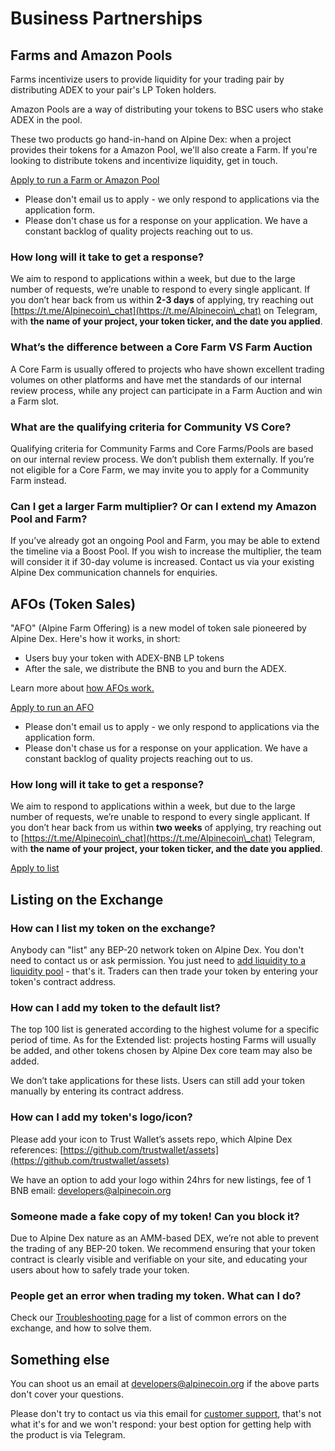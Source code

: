 # Business Partnerships



## Farms and Amazon Pools

Farms incentivize users to provide liquidity for your trading pair by distributing ADEX to your pair's LP Token holders.

Amazon Pools are a way of distributing your tokens to BSC users who stake ADEX in the pool.

These two products go hand-in-hand on Alpine Dex: when a project provides their tokens for a Amazon Pool, we'll also create a Farm. If you're looking to distribute tokens and incentivize liquidity, get in touch.

[Apply to run a Farm or Amazon Pool](business-partnerships.md#farms-and-amazon-pools)

* Please don't email us to apply - we only respond to applications via the application form.
* Please don't chase us for a response on your application. We have a constant backlog of quality projects reaching out to us.

### How long will it take to get a response?

We aim to respond to applications within a week, but due to the large number of requests, we’re unable to respond to every single applicant. If you don’t hear back from us within **2-3 days** of applying, try reaching out [https://t.me/Alpinecoin\_chat](https://t.me/Alpinecoin\_chat) on Telegram, with **the name of your project, your token ticker, and the date you applied**.

### What’s the difference between a Core Farm VS Farm Auction

A Core Farm is usually offered to projects who have shown excellent trading volumes on other platforms and have met the standards of our internal review process, while any project can participate in a Farm Auction and win a Farm slot.

### What are the qualifying criteria for Community VS Core?

Qualifying criteria for Community Farms and Core Farms/Pools are based on our internal review process. We don’t publish them externally. If you’re not eligible for a Core Farm, we may invite you to apply for a Community Farm instead.

### Can I get a larger Farm multiplier? Or can I extend my Amazon Pool and Farm?

If you’ve already got an ongoing Pool and Farm, you may be able to extend the timeline via a Boost Pool. If you wish to increase the multiplier, the team will consider it if 30-day volume is increased. Contact us via your existing Alpine Dex communication channels for enquiries.

## AFOs (Token Sales)

"AFO" (Alpine Farm Offering) is a new model of token sale pioneered by Alpine Dex. Here's how it works, in short:

* Users buy your token with ADEX-BNB LP tokens
* After the sale, we distribute the BNB to you and burn the ADEX.

Learn more about [how AFOs work.](business-partnerships.md#farms-and-amazon-pools)

[Apply to run an AFO](business-partnerships.md#farms-and-amazon-pools)

* Please don't email us to apply - we only respond to applications via the application form.
* Please don't chase us for a response on your application. We have a constant backlog of quality projects reaching out to us.

### How long will it take to get a response?

We aim to respond to applications within a week, but due to the large number of requests, we’re unable to respond to every single applicant. If you don’t hear back from us within **two weeks** of applying, try reaching out to [https://t.me/Alpinecoin\_chat](https://t.me/Alpinecoin\_chat)  Telegram, with **the name of your project, your token ticker, and the date you applied**.

[Apply to list](broken-reference)

## Listing on the Exchange <a href="exchange" id="exchange"></a>

### How can I list my token on the exchange?

Anybody can "list" any BEP-20 network token on Alpine Dex. You don't need to contact us or ask permission. You just need to [add liquidity to a liquidity pool](broken-reference) - that's it. Traders can then trade your token by entering your token's contract address.

### How can I add my token to the default list?

The top 100 list is generated according to the highest volume for a specific period of time. As for the Extended list: projects hosting Farms will usually be added, and other tokens chosen by Alpine Dex core team may also be added.

We don’t take applications for these lists. Users can still add your token manually by entering its contract address.

### How can I add my token's logo/icon?

Please add your icon to Trust Wallet’s assets repo, which Alpine Dex references: [https://github.com/trustwallet/assets](https://github.com/trustwallet/assets)

We have an option to add your logo within 24hrs for new listings, fee of 1 BNB email: developers@alpinecoin.org

### Someone made a fake copy of my token! Can you block it?

Due to Alpine Dex nature as an AMM-based DEX, we’re not able to prevent the trading of any BEP-20 token. We recommend ensuring that your token contract is clearly visible and verifiable on your site, and educating your users about how to safely trade your token.

### People get an error when trading my token. What can I do?

Check our [Troubleshooting page](broken-reference) for a list of common errors on the exchange, and how to solve them.

## Something else

You can shoot us an email at developers@alpinecoin.org if the above parts don't cover your questions.

Please don't try to contact us via this email for [customer support](broken-reference), that's not what it's for and we won't respond: your best option for getting help with the product is via Telegram.
